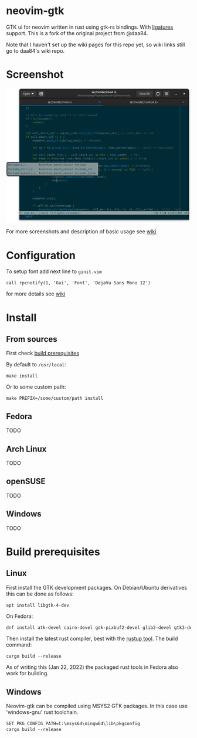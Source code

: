 # neovim-gtk

GTK ui for neovim written in rust using gtk-rs bindings. With
[ligatures](https://github.com/daa84/neovim-gtk/wiki/Configuration#ligatures) support. This is a
fork of the original project from @daa84.

Note that I haven't set up the wiki pages for this repo yet, so wiki links still go to daa84's wiki
repo.

# Screenshot
![Main Window](/screenshots/neovimgtk-screen.png?raw=true)

For more screenshots and description of basic usage see [wiki](https://github.com/daa84/neovim-gtk/wiki/GUI)

# Configuration
To setup font add next line to `ginit.vim`
```vim
call rpcnotify(1, 'Gui', 'Font', 'DejaVu Sans Mono 12')
```
for more details see [wiki](https://github.com/daa84/neovim-gtk/wiki/Configuration)

# Install
## From sources
First check [build prerequisites](#build-prerequisites)

By default to `/usr/local`:
```
make install
```
Or to some custom path:
```
make PREFIX=/some/custom/path install
```

## Fedora
TODO
## Arch Linux
TODO
## openSUSE
TODO
## Windows
TODO

# Build prerequisites
## Linux
First install the GTK development packages. On Debian/Ubuntu derivatives
this can be done as follows:
```shell
apt install libgtk-4-dev
```

On Fedora:
```bash
dnf install atk-devel cairo-devel gdk-pixbuf2-devel glib2-devel gtk3-devel pango-devel
```

Then install the latest rust compiler, best with the
[rustup tool](https://rustup.rs/). The build command:
```
cargo build --release
```

As of writing this (Jan 22, 2022) the packaged rust tools in Fedora also work for building.

## Windows
Neovim-gtk can be compiled using MSYS2 GTK packages. In this case use 'windows-gnu' rust toolchain.
```
SET PKG_CONFIG_PATH=C:\msys64\mingw64\lib\pkgconfig
cargo build --release
```
